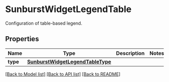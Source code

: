 # SunburstWidgetLegendTable

Configuration of table-based legend.

## Properties

| Name     | Type                                                                  | Description | Notes |
| -------- | --------------------------------------------------------------------- | ----------- | ----- |
| **type** | [**SunburstWidgetLegendTableType**](SunburstWidgetLegendTableType.md) |             |

[[Back to Model list]](README.md#documentation-for-models) [[Back to API list]](README.md#documentation-for-api-endpoints) [[Back to README]](README.md)
